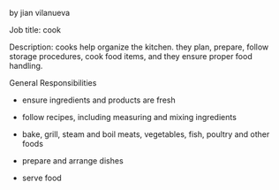 by jian vilanueva

Job title: cook

Description: 
cooks help organize the kitchen. they plan, prepare, follow storage procedures, cook food items, and they ensure proper food handling.

General Responsibilities

 - ensure ingredients and products are fresh
 
 - follow recipes, including measuring and mixing ingredients
 
 - bake, grill, steam and boil meats, vegetables, fish, poultry and other foods
 
 - prepare and arrange dishes
 
 - serve food
